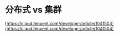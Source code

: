 # 分布式 vs 集群

[https://cloud.tencent.com/developer/article/1041504](https://cloud.tencent.com/developer/article/1041504)

